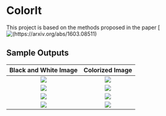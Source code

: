 # ColorIt
This project is based on the methods proposed in the paper 
[![(https://arxiv.org/abs/1603.08511)](https://arxiv.org/abs/1603.08511)

## Sample Outputs
Black and White Image             |  Colorized Image
:-------------------------:|:-------------------------:
![](https://github.com/aayush9753/ColorIt/blob/main/sample/11.jpg)  |  ![](https://github.com/aayush9753/ColorIt/blob/main/Outputs/multiple_Outputs/11.jpg)
![](https://github.com/aayush9753/ColorIt/blob/main/sample/7.jpg)  |  ![](https://github.com/aayush9753/ColorIt/blob/main/Outputs/multiple_Outputs/7.jpg)
![](https://github.com/aayush9753/ColorIt/blob/main/sample/10.jpg)  |  ![](https://github.com/aayush9753/ColorIt/blob/main/Outputs/multiple_Outputs/10.jpg)
![](https://github.com/aayush9753/ColorIt/blob/main/sample/9.jpg)  |  ![](https://github.com/aayush9753/ColorIt/blob/main/Outputs/multiple_Outputs/9.jpg)
